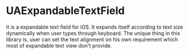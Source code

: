 UAExpandableTextField
=====================

It is a expandable text field for iOS. It expands itself according to text size dynamically when user types through keyboard. The unique thing in this library is, user can set the text alignment on his own requirement which most of expandable text view don't provide.
